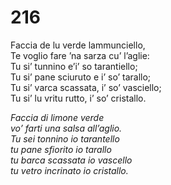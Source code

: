 # 216
  
Faccia de lu verde lammunciello,  
Te voglio fare ’na sarza cu’ l’aglie:  
Tu si’ tunnino e’i’ so tarantiello;  
Tu si’ pane sciuruto e i’ so’ tarallo;  
Tu si’ varca scassata, i’ so’ vasciello;  
Tu si’ lu vritu rutto, i’ so’ cristallo.

*Faccia di limone verde  
vo’ farti una salsa all’aglio.  
Tu sei tonnino io tarantello  
tu pane sfiorito io tarallo  
tu barca scassata io vascello  
tu vetro incrinato io cristallo.*



